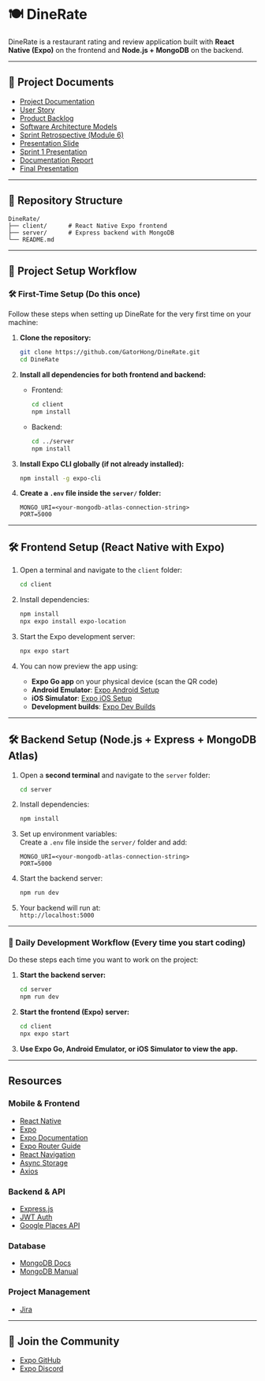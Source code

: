 # 🍽️ DineRate

DineRate is a restaurant rating and review application built with **React Native (Expo)** on the frontend and **Node.js + MongoDB** on the backend.

---

## 📄 Project Documents

- [Project Documentation](https://docs.google.com/document/d/1W4X9eVA9Q5IpPLjczei6R3KohnyaEdRY0KPBzs-iq6g/edit?usp=sharing)
- [User Story](https://docs.google.com/document/d/1xSLjSf7dwzB2mLF7UVhnWSOh7-C3nv561PlomYQYsFQ/edit?usp=sharing)
- [Product Backlog](https://docs.google.com/document/d/1GmRpzB3C9ZOoC-8YAY87VbYj4dz0q1FcRgDMcnN24dI/edit?usp=sharing)
- [Software Architecture Models](https://docs.google.com/document/d/1h8wXCg4vSrbHAELRN5YaBw80SWi1nlluY5IqDACGV0g/edit?usp=sharing)
- [Sprint Retrospective (Module 6)](https://docs.google.com/document/d/1MbQkiB0ykF_aHopwrtce8XnawwX37eI-hUad5uLwl7k/edit?usp=sharing)
- [Presentation Slide](https://docs.google.com/presentation/d/1EEQ10oYte1v-55WKfstGGSpGmSx8MYTLaVl-BUDt-bc/edit?usp=sharing)
- [Sprint 1 Presentation](https://docs.google.com/presentation/d/18bzejdqN24Z-qWg7hXyeOIU-y7PUi2-JohPmL0mvQd4/edit?usp=sharing)
- [Documentation Report](https://docs.google.com/document/d/1jOUgxgivcps8LqwIHUEZrWq-3Z5TEBrNvIB4DMdmTkM/edit?usp=sharing)
- [Final Presentation](https://docs.google.com/presentation/d/1ea-zvXJDvOFaTVhsQOSY6LjtgCy5kOG3eIAWlKarGEU/edit?usp=sharing)
---

## 📁 Repository Structure

```
DineRate/
├── client/      # React Native Expo frontend
├── server/      # Express backend with MongoDB
└── README.md
```


---

## 🏁 Project Setup Workflow

### 🛠️ First-Time Setup (Do this **once**)

Follow these steps when setting up DineRate for the very first time on your machine:

1. **Clone the repository:**
    ```bash
    git clone https://github.com/GatorHong/DineRate.git
    cd DineRate
    ```

2. **Install all dependencies for both frontend and backend:**

    - Frontend:
        ```bash
        cd client
        npm install
        ```

    - Backend:
        ```bash
        cd ../server
        npm install
        ```

3. **Install Expo CLI globally (if not already installed):**
    ```bash
    npm install -g expo-cli
    ```

4. **Create a `.env` file inside the `server/` folder:**
    ```env
    MONGO_URI=<your-mongodb-atlas-connection-string>
    PORT=5000
    ```

---

## 🛠️ Frontend Setup (React Native with Expo)

1. Open a terminal and navigate to the `client` folder:
    ```bash
    cd client
    ```

2. Install dependencies:
    ```bash
    npm install
    npx expo install expo-location
    ```

3. Start the Expo development server:
    ```bash
    npx expo start
    ```

4. You can now preview the app using:
    - **Expo Go app** on your physical device (scan the QR code)
    - **Android Emulator**: [Expo Android Setup](https://docs.expo.dev/workflow/android-studio-emulator/)
    - **iOS Simulator**: [Expo iOS Setup](https://docs.expo.dev/workflow/ios-simulator/)
    - **Development builds**: [Expo Dev Builds](https://docs.expo.dev/develop/development-builds/introduction/)

---

## 🛠️ Backend Setup (Node.js + Express + MongoDB Atlas)

1. Open a **second terminal** and navigate to the `server` folder:
    ```bash
    cd server
    ```

2. Install dependencies:
    ```bash
    npm install
    ```

3. Set up environment variables:  
    Create a `.env` file inside the `server/` folder and add:
    ```env
    MONGO_URI=<your-mongodb-atlas-connection-string>
    PORT=5000
    ```

4. Start the backend server:
    ```bash
    npm run dev
    ```

5. Your backend will run at:  
    `http://localhost:5000`

---

### 🔄 Daily Development Workflow (Every time you start coding)

Do these steps each time you want to work on the project:

1. **Start the backend server:**
    ```bash
    cd server
    npm run dev
    ```

2. **Start the frontend (Expo) server:**
    ```bash
    cd client
    npx expo start
    ```

3. **Use Expo Go, Android Emulator, or iOS Simulator to view the app.**


---

## Resources

### Mobile & Frontend

- [React Native](https://reactnative.dev/)
- [Expo](https://expo.dev/)
- [Expo Documentation](https://docs.expo.dev/)
- [Expo Router Guide](https://docs.expo.dev/router/introduction/)
- [React Navigation](https://reactnavigation.org/)
- [Async Storage](https://react-native-async-storage.github.io/async-storage/)
- [Axios](https://axios-http.com/)

### Backend & API

- [Express.js](https://expressjs.com/)
- [JWT Auth](https://jwt.io/)
- [Google Places API](https://developers.google.com/maps/documentation/places/web-service)

### Database

- [MongoDB Docs](https://docs.mongodb.com/)
- [MongoDB Manual](https://www.mongodb.com/docs/manual/)

### Project Management

- [Jira](https://www.atlassian.com/software/jira)


---

## 🤝 Join the Community

- [Expo GitHub](https://github.com/expo/expo)
- [Expo Discord](https://chat.expo.dev)
